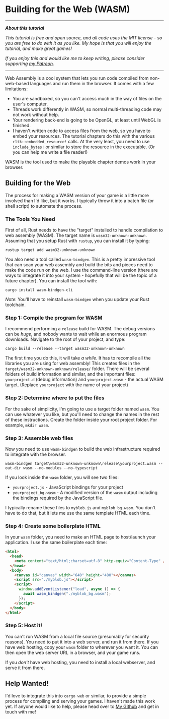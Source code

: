 # Building for the Web (WASM)

---

***About this tutorial***

*This tutorial is free and open source, and all code uses the MIT license - so you are free to do with it as you like. My hope is that you will enjoy the tutorial, and make great games!*

*If you enjoy this and would like me to keep writing, please consider supporting [my Patreon](https://www.patreon.com/blackfuture).*

---

Web Assembly is a cool system that lets you run code compiled from non-web-based languages and run them in the browser. It comes with a few limitations:

* You are sandboxed, so you can't access much in the way of files on the user's computer.
* Threads work differently in WASM, so normal multi-threading code may not work without help.
* Your rendering back-end is going to be OpenGL, at least until WebGL is finished.
* I haven't written code to access files from the web, so you have to embed your resources. The tutorial chapters do this with the various `rltk::embedded_resource!` calls. At the very least, you need to use `include_bytes!` or similar to store the resource in the executable. (Or you can help me write a file reader!)

WASM is the tool used to make the playable chapter demos work in your browser.

## Building for the Web

The process for making a WASM version of your game is a little more involved than I'd like, but it works. I typically throw it into a batch file (or shell script) to automate the process.

### The Tools You Need

First of all, Rust needs to have the "target" installed to handle compilation to web assembly (WASM). The target name is `wasm32-unknown-unknown`. Assuming that you setup Rust with `rustup`, you can install it by typing:

```
rustup target add wasm32-unknown-unknown
```

You also need a tool called `wasm-bindgen`. This is a pretty impressive tool that can scan your web assembly and build the bits and pieces need to make the code run on the web. I use the command-line version (there are ways to integrate it into your system - hopefully that will be the topic of a future chapter). You can install the tool with:

```
cargo install wasm-bindgen-cli
```

*Note*: You'll have to reinstall `wasm-bindgen` when you update your Rust toolchain.

### Step 1: Compile the program for WASM

I recommend performing a `release` build for WASM. The debug versions can be *huge*, and nobody wants to wait while an enormous program downloads. Navigate to the root of your project, and type:

```
cargo build --release --target wasm32-unknown-unknown
```

The first time you do this, it will take *a while*. It has to recompile all the libraries you are using for web assembly! This creates files in the `target/wasm32-unknown-unknown/release/` folder. There will be several folders of build information and similar, and the important files: `yourproject.d` (debug information) and `yourproject.wasm` - the actual WASM target. (Replace `yourproject` with the name of your project)

### Step 2: Determine where to put the files

For the sake of simplicity, I'm going to use a target folder named `wasm`. You can use whatever you like, but you'll need to change the names in the rest of these instructions. Create the folder inside your root project folder. For example, `mkdir wasm`.

### Step 3: Assemble web files

Now you need to use `wasm-bindgen` to build the web infrastructure required to integrate with the browser.

```
wasm-bindgen target\wasm32-unknown-unknown\release\yourproject.wasm --out-dir wasm --no-modules --no-typescript
```

If you look inside the `wasm` folder, you will see two files:

* `yourproject.js` - JavaScript bindings for your project
* `yourproject_bg.wasm` - A modified version of the `wasm` output including the bindings required by the JavaScript file.

I typically rename these files to `myblob.js` and `myblob_bg.wasm`. You don't have to do that, but it lets me use the same template HTML each time.

### Step 4: Create some boilerplate HTML

In your `wasm` folder, you need to make an HTML page to host/launch your application. I use the same boilerplate each time:

```html
<html>
  <head>
    <meta content="text/html;charset=utf-8" http-equiv="Content-Type" />
  </head>
  <body>
    <canvas id="canvas" width="640" height="480"></canvas>
    <script src="./myblob.js"></script>
    <script>
      window.addEventListener("load", async () => {
        await wasm_bindgen("./myblob_bg.wasm");
      });
    </script>
  </body>
</html>
```

### Step 5: Host it!

You can't run WASM from a local file source (presumably for security reasons). You need to put it into a web server, and run it from there. If you have web hosting, copy your `wasm` folder to wherever you want it. You can then open the web server URL in a browser, and your game runs.

If you *don't* have web hosting, you need to install a local webserver, and serve it from there.

## Help Wanted!

I'd love to integrate this into `cargo web` or similar, to provide a simple process for compiling and serving your games. I haven't made this work yet. If anyone would like to help, please head over to [My Github](https://github.com/thebracket/rustrogueliketutorial) and get in touch with me!